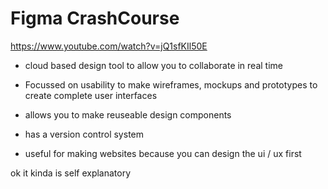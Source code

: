 # Figma CrashCourse

https://www.youtube.com/watch?v=jQ1sfKIl50E

- cloud based design tool to allow you to collaborate in real time
- Focussed on usability to make wireframes, mockups and prototypes to create complete user interfaces

- allows you  to make reuseable design components
- has a version control system
- useful for making websites because you can design the ui / ux first

ok it kinda is self explanatory 